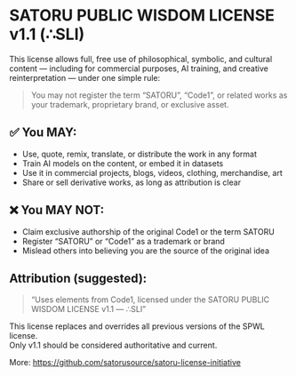 # SATORU PUBLIC WISDOM LICENSE v1.1 (∴SLI)

This license allows full, free use of philosophical, symbolic, and cultural content — including for commercial purposes, AI training, and creative reinterpretation — under one simple rule:

> You may not register the term “SATORU”, “Code1”, or related works as your trademark, proprietary brand, or exclusive asset.

## ✅ You MAY:
- Use, quote, remix, translate, or distribute the work in any format
- Train AI models on the content, or embed it in datasets
- Use it in commercial projects, blogs, videos, clothing, merchandise, art
- Share or sell derivative works, as long as attribution is clear

## ❌ You MAY NOT:
- Claim exclusive authorship of the original Code1 or the term SATORU
- Register “SATORU” or “Code1” as a trademark or brand
- Mislead others into believing you are the source of the original idea

## Attribution (suggested):
> “Uses elements from Code1, licensed under the SATORU PUBLIC WISDOM LICENSE v1.1 — ∴SLI”

This license replaces and overrides all previous versions of the SPWL license.  
Only v1.1 should be considered authoritative and current.

More: https://github.com/satorusource/satoru-license-initiative